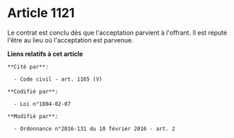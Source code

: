 # Article 1121

Le contrat est conclu dès que l'acceptation parvient à l'offrant. Il est réputé l'être au lieu où l'acceptation est parvenue.

**Liens relatifs à cet article**

	**Cité par**:

	  - Code civil - art. 1165 (V)

	**Codifié par**:

	  - Loi n°1804-02-07

	**Modifié par**:

	  - Ordonnance n°2016-131 du 10 février 2016 - art. 2
